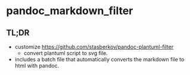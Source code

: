# pandoc_markdown_filter

## TL;DR
* customize https://github.com/stasberkov/pandoc-plantuml-filter
  * convert plantuml script to svg file.
* includes a batch file that automatically converts the markdown file to html with pandoc.
